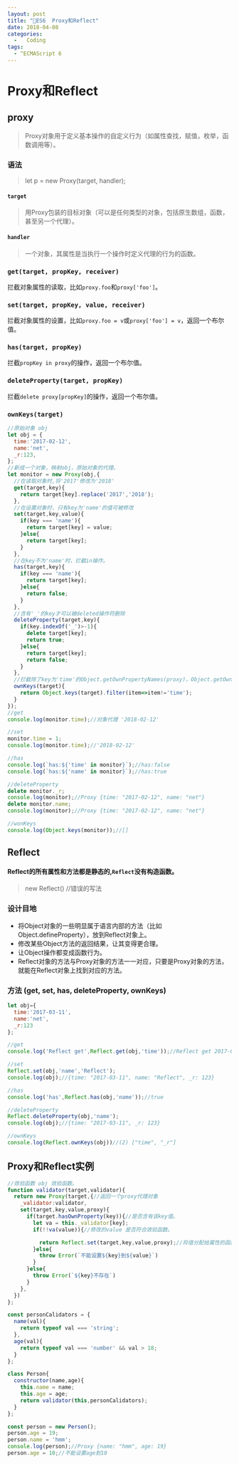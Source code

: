 ```yaml
---
layout: post
title: "🚀ES6  Proxy和Reflect"
date: 2018-04-08
categories:
  -   Coding 
tags:
  - ^ECMAScript 6
---
```

# Proxy和Reflect
## proxy
>Proxy对象用于定义基本操作的自定义行为（如属性查找，赋值，枚举，函数调用等）。
### 语法
>let p = new Proxy(target, handler);
#### `target`
>用Proxy包装的目标对象（可以是任何类型的对象，包括原生数组，函数，甚至另一个代理）。
#### `handler`
>一个对象，其属性是当执行一个操作时定义代理的行为的函数。
### `get(target, propKey, receiver)`
拦截对象属性的读取，比如`proxy.foo`和`proxy['foo']`。
### `set(target, propKey, value, receiver)`
拦截对象属性的设置，比如`proxy.foo = v`或`proxy['foo'] = v`，返回一个布尔值。
### `has(target, propKey)`
拦截`propKey in proxy`的操作，返回一个布尔值。
### `deleteProperty(target, propKey)`
拦截`delete proxy[propKey]`的操作，返回一个布尔值。
### `ownKeys(target)`
```js
//原始对象 obj
let obj = {
  time:'2017-02-12',
  name:'net',
  _r:123,
};
//新成一个对象，映射obj，原始对象的代理。
let monitor = new Proxy(obj,{
  //在读取对象时,将'2017'修改为'2018'
  get(target,key){
    return target[key].replace('2017','2018');
  },
  //在设置对象时，只有key为'name'的值可被修改
  set(target,key,value){
    if(key === 'name'){
      return target[key] = value;
    }else{
      return target[key];
    }
  },
  //在key不为'name'时，拦截in操作。
  has(target,key){
    if(key === 'name'){
      return target[key];
    }else{
      return false;
    }
  },
  //含有'_'的key才可以被deleted操作符删除
  deleteProperty(target,key){
    if(key.indexOf('_')>-1){
      delete target[key];
      return true;
    }else{
      return target[key];
      return false;
    }
  },
  //拦截除了key为'time'的Object.getOwnPropertyNames(proxy)，Object.getOwnPropertySymbols(proxy)，Object.keys(proxy)
  ownKeys(target){
    return Object.keys(target).filter(item=>item!='time');
  }
});
//get
console.log(monitor.time);//对象代理 '2018-02-12'

//set
monitor.time = 1;
console.log(monitor.time);//'2018-02-12'

//has
console.log(`has:${'time' in monitor}`);//has:false
console.log(`has:${'name' in monitor}`);//has:true

//deleteProperty
delete monitor._r;
console.log(monitor);//Proxy {time: "2017-02-12", name: "net"}
delete monitor.name;
console.log(monitor);//Proxy {time: "2017-02-12", name: "net"}

//wonKeys
console.log(Object.keys(monitor));//[]
```
## Reflect
#### Reflect的所有属性和方法都是静态的,`Reflect`没有构造函数。
>new Reflect() //错误的写法
### 设计目地
- 将Object对象的一些明显属于语言内部的方法（比如Object.defineProperty），放到Reflect对象上。
- 修改某些Object方法的返回结果，让其变得更合理。
- 让Object操作都变成函数行为。
- Reflect对象的方法与Proxy对象的方法一一对应，只要是Proxy对象的方法，就能在Reflect对象上找到对应的方法。

### 方法 (get, set, has, deleteProperty, ownKeys)
```js
let obj={
  time:'2017-03-11',
  name:'net',
  _r:123
};

//get
console.log('Reflect get',Reflect.get(obj,'time'));//Reflect get 2017-03-11

//set
Reflect.set(obj,'name','Reflect');
console.log(obj);//{time: "2017-03-11", name: "Reflect", _r: 123}

//has
console.log('has',Reflect.has(obj,'name'));//true

//deleteProperty
Reflect.deleteProperty(obj,'name');
console.log(obj);//{time: "2017-03-11", _r: 123}

//ownKeys
console.log(Reflect.ownKeys(obj))//(2) ["time", "_r"]
```

## Proxy和Reflect实例
```js
//效验函数 obj 效验函数。
function validator(target,validator){
  return new Proxy(target,{//返回一个proxy代理对象
    _validator:validator,
    set(target,key,value,proxy){
      if(target.hasOwnProperty(key)){//是否含有该key值。
        let va = this._validator[key];
        if(!!va(value)){//修改的value 是否符合效验函数。

          return Reflect.set(target,key,value,proxy);//将值分配给属性的函数。返回一个Boolean，如果更新成功，则返回true
        }else{
          throw Error(`不能设置${key}到${value}`)
        }
      }else{
        throw Error(`${key}不存在`)
      }
    },
  })
};

const personCalidators = {
  name(val){
    return typeof val === 'string';
  },
  age(val){
    return typeof val === 'number' && val > 18;
  }
};

class Person{
  constructor(name,age){
    this.name = name;
    this.age = age;
    return validator(this,personCalidators);
  }
};

const person = new Person();
person.age = 19;
person.name = 'hmm';
console.log(person);//Proxy {name: "hmm", age: 19}
person.age = 10;//不能设置age到10
```
